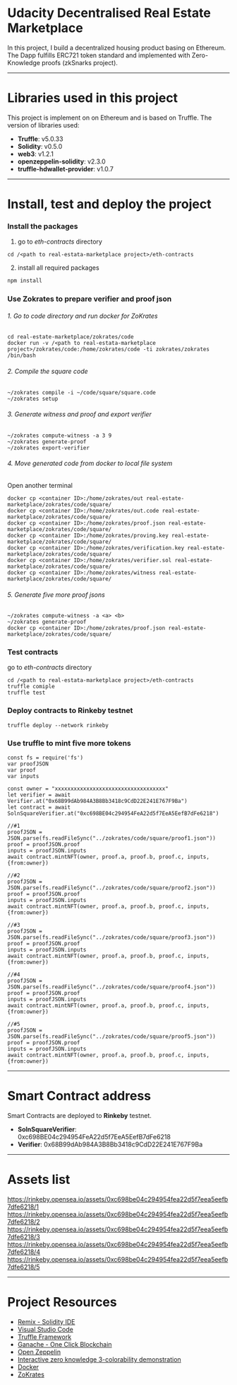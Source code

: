 # Udacity Decentralised Real Estate Marketplace
In this project, I build a decentralized housing product basing on Ethereum. The Dapp fulfills ERC721 token standard and implemented with Zero-Knowledge proofs (zkSnarks project).

***
# Libraries used in this project
This project is implement on on Ethereum and is based on Truffle. The version of libraries used:
* __Truffle__: v5.0.33
* __Solidity__: v0.5.0
* __web3__: v1.2.1
* __openzeppelin-solidity__: v2.3.0
* __truffle-hdwallet-provider__: v1.0.7

***
# Install, test and deploy the project
### Install the packages
1. go to _eth-contracts_ directory 
```
cd /<path to real-estata-marketplace project>/eth-contracts
```
2. install all required packages
```js
npm install
```
### Use Zokrates to prepare verifier and proof json
###### 1. Go to code directory and run docker for ZoKrates
```
cd real-estate-marketplace/zokrates/code
docker run -v /<path to real-estata-marketplace project>/zokrates/code:/home/zokrates/code -ti zokrates/zokrates /bin/bash
```
###### 2. Compile the square code
```
~/zokrates compile -i ~/code/square/square.code
~/zokrates setup
```
###### 3. Generate witness and proof and export verifier
```
~/zokrates compute-witness -a 3 9
~/zokrates generate-proof
~/zokrates export-verifier
```
###### 4. Move generated code from docker to local file system
Open another terminal
```
docker cp <container ID>:/home/zokrates/out real-estate-marketplace/zokrates/code/square/ 
docker cp <container ID>:/home/zokrates/out.code real-estate-marketplace/zokrates/code/square/ 
docker cp <container ID>:/home/zokrates/proof.json real-estate-marketplace/zokrates/code/square/ 
docker cp <container ID>:/home/zokrates/proving.key real-estate-marketplace/zokrates/code/square/
docker cp <container ID>:/home/zokrates/verification.key real-estate-marketplace/zokrates/code/square/
docker cp <container ID>:/home/zokrates/verifier.sol real-estate-marketplace/zokrates/code/square/
docker cp <container ID>:/home/zokrates/witness real-estate-marketplace/zokrates/code/square/
```
###### 5. Generate five more proof jsons
```
~/zokrates compute-witness -a <a> <b>
~/zokrates generate-proof
docker cp <container ID>:/home/zokrates/proof.json real-estate-marketplace/zokrates/code/square/ 
```
### Test contracts
go to _eth-contracts_ directory 
```
cd /<path to real-estata-marketplace project>/eth-contracts
truffle comiple
truffle test
```
### Deploy contracts to Rinkeby testnet
```
truffle deploy --network rinkeby
```
### Use truffle to mint five more tokens
```
const fs = require('fs')
var proofJSON
var proof
var inputs

const owner = "xxxxxxxxxxxxxxxxxxxxxxxxxxxxxxxxxxx"
let verifier = await Verifier.at("0x68B99dAb984A3B8Bb3418c9CdD22E241E767F9Ba")
let contract = await SolnSquareVerifier.at("0xc698BE04c294954FeA22d5f7EeA5EefB7dFe6218")

//#1
proofJSON = JSON.parse(fs.readFileSync("../zokrates/code/square/proof1.json"))
proof = proofJSON.proof
inputs = proofJSON.inputs
await contract.mintNFT(owner, proof.a, proof.b, proof.c, inputs, {from:owner})

//#2
proofJSON = JSON.parse(fs.readFileSync("../zokrates/code/square/proof2.json"))
proof = proofJSON.proof
inputs = proofJSON.inputs
await contract.mintNFT(owner, proof.a, proof.b, proof.c, inputs, {from:owner})

//#3
proofJSON = JSON.parse(fs.readFileSync("../zokrates/code/square/proof3.json"))
proof = proofJSON.proof
inputs = proofJSON.inputs
await contract.mintNFT(owner, proof.a, proof.b, proof.c, inputs, {from:owner})

//#4
proofJSON = JSON.parse(fs.readFileSync("../zokrates/code/square/proof4.json"))
proof = proofJSON.proof
inputs = proofJSON.inputs
await contract.mintNFT(owner, proof.a, proof.b, proof.c, inputs, {from:owner})

//#5
proofJSON = JSON.parse(fs.readFileSync("../zokrates/code/square/proof5.json"))
proof = proofJSON.proof
inputs = proofJSON.inputs
await contract.mintNFT(owner, proof.a, proof.b, proof.c, inputs, {from:owner})
```

***
# Smart Contract address
Smart Contracts are deployed to __Rinkeby__ testnet.
* __SolnSquareVerifier__: 0xc698BE04c294954FeA22d5f7EeA5EefB7dFe6218
* __Verifier__: 0x68B99dAb984A3B8Bb3418c9CdD22E241E767F9Ba

***
# Assets list
https://rinkeby.opensea.io/assets/0xc698be04c294954fea22d5f7eea5eefb7dfe6218/1
https://rinkeby.opensea.io/assets/0xc698be04c294954fea22d5f7eea5eefb7dfe6218/2
https://rinkeby.opensea.io/assets/0xc698be04c294954fea22d5f7eea5eefb7dfe6218/3
https://rinkeby.opensea.io/assets/0xc698be04c294954fea22d5f7eea5eefb7dfe6218/4
https://rinkeby.opensea.io/assets/0xc698be04c294954fea22d5f7eea5eefb7dfe6218/5

***
# Project Resources
* [Remix - Solidity IDE](https://remix.ethereum.org/)
* [Visual Studio Code](https://code.visualstudio.com/)
* [Truffle Framework](https://truffleframework.com/)
* [Ganache - One Click Blockchain](https://truffleframework.com/ganache)
* [Open Zeppelin ](https://openzeppelin.org/)
* [Interactive zero knowledge 3-colorability demonstration](http://web.mit.edu/~ezyang/Public/graph/svg.html)
* [Docker](https://docs.docker.com/install/)
* [ZoKrates](https://github.com/Zokrates/ZoKrates)
